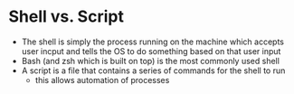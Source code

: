 # Shell vs. Script
- The shell is simply the process running on the machine which accepts user incput and tells the OS to do something based on that user input
- Bash (and zsh which is built on top) is the most commonly used shell
- A script is a file that contains a series of commands for the shell to run
    - this allows automation of processes